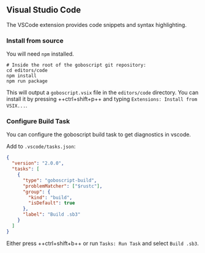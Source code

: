 ## Visual Studio Code

The VSCode extension provides code snippets and syntax highlighting.

### Install from source

You will need `npm` installed.

```shell
# Inside the root of the goboscript git repository:
cd editors/code
npm install
npm run package
```

This will output a `goboscript.vsix` file in the `editors/code` directory. You can
install it by pressing ++ctrl+shift+p++ and typing `Extensions: Install from VSIX...`.

### Configure Build Task

You can configure the goboscript build task to get diagnostics in vscode.

Add to `.vscode/tasks.json`:

```json
{
  "version": "2.0.0",
  "tasks": [
    {
      "type": "goboscript-build",
      "problemMatcher": ["$rustc"],
      "group": {
        "kind": "build",
        "isDefault": true
      },
      "label": "Build .sb3"
    }
  ]
}
```

Either press ++ctrl+shift+b++ or run `Tasks: Run Task` and select `Build .sb3`.
